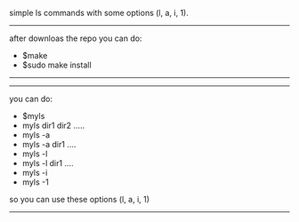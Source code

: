 simple ls commands with some options (l, a, i, 1).

****************************
after downloas the repo you can do:
  - $make 
  - $sudo make install
*****************************

****************************
you can do:
  - $myls
  - myls dir1 dir2 .....
  - myls -a
  - myls -a dir1 ....
  - myls -l 
  - myls -l dir1 ....
  - myls -i
  - myls -1 

so you can use these options (l, a, i, 1)
*******************************